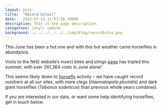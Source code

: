 ```yaml
---
layout: post
title:  "Record bites!"
date:   2023-07-13 11:57:58 +0000
description: This is the page description.
categories: jekyll update
background: ./../../../../../img/blog/recordbites.png
---
```


This June has been a hot one and with this hot weather came horseflies in abundance.

Visits to the NHS website’s insect bites and stings [page][page] has tripled this summer, with over 261,364 visits in June alone!

This seems likely down to [horsefly][horsefly] activity – we have caught record numbers at all our sites, with more clegs (*Haematopota pluvialis*) and dark giant horseflies (*Tabanus sudeticus*) than previous whole years combined.

If you are interested in our data, or want some help identifying horseflies, get in touch below.

[page]: https://www.england.nhs.uk/2023/07/visits-to-the-nhs-websites-insect-bites-and-stings-page-triple-this-summer/
[horsefly]: https://www.proscience.uk/jekyll/update/2022/11/19/Cleg.html 
